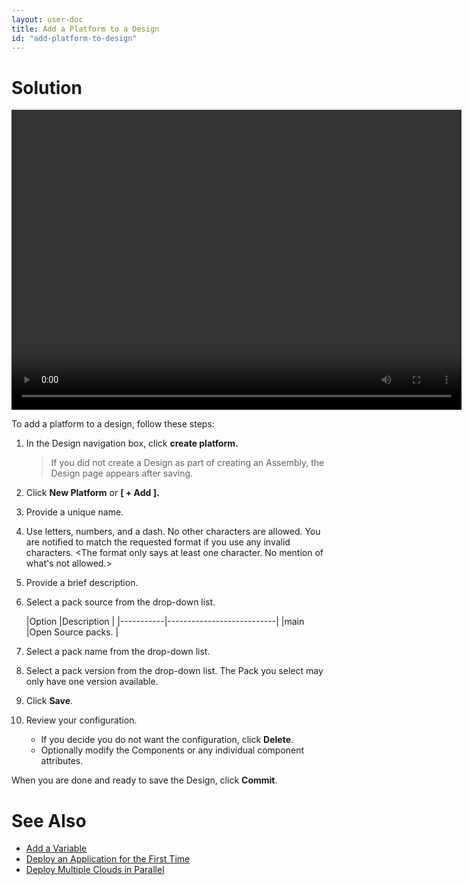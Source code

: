 ```yaml
---
layout: user-doc
title: Add a Platform to a Design
id: "add-platform-to-design"
---
```


# Solution

<video width="720" height="480" preload="metadata" controls="" class="grovo-video">
    <source src="http://videos.grovo.com/walmart-oneops-0215_adding-a-platform-to-a-design_4668.webm?vpv=1" type="video/webm">
    Your browser daoes not implement HTML5 video. 
</video>

To add a platform to a design, follow these steps:

1. In the Design navigation box, click **create platform.**
     
    >If you did not create a Design as part of creating an Assembly, the Design page appears after saving.
     
2. Click **New Platform** or **[ + Add ].**
3. Provide a unique name.
4. Use letters, numbers, and a dash. No other characters are allowed. You are notified to match the requested format if you use any invalid characters. <The format only says at least one character. No mention of what's not allowed.>
5. Provide a brief description.
6. Select a pack source from the drop-down list.
  
    |Option     |Description                |
|-----------|---------------------------|
|main       |Open Source packs.         |
    
7. Select a pack name from the drop-down list.
8. Select a pack version from the drop-down list.
    The Pack you select may only have one version available.
9. Click **Save**.
10. Review your configuration.
    * If you decide you do not want the configuration, click **Delete**.
    * Optionally modify the Components or any individual component attributes.

When you are done and ready to save the Design, click **Commit**.

# See Also


* <a href="/user/design/add-a-variable.html">Add a Variable</a>
* <a href="/user/transition/deploy-application-for-first-time.html">Deploy an Application for the First Time</a>
* <a href="/user/transition/deploy-multiple-clouds-in-parallel.html">Deploy Multiple Clouds in Parallel</a>

